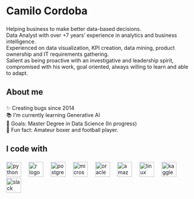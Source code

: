 <h1 align="left">Camilo Cordoba</h1>

###

<p align="left">Helping business to make better data-based decisions. <br>Data Analyst with over +7 years’ experience in analytics and business intelligence. <br>Experienced on data visualization, KPI creation, data mining, product ownership and IT requirements gathering.<br>Salient as being proactive with an investigative and leadership spirit, compromised with his work, goal oriented, always willing to learn and able to adapt.</p>

###

<h2 align="left">About me</h2>

###

<p align="left">✨ Creating bugs since 2014<br>📚 I'm currently learning Generative AI<br>🎯 Goals: Master Degree in Data Science (In progress)<br>🎲 Fun fact: Amateur boxer and football player.</p>

###

<h2 align="left">I code with</h2>

###

<div align="left">
  <img src="https://cdn.simpleicons.org/python/3776AB" height="40" alt="python logo"  />
  <img width="12" />
  <img src="https://img.shields.io/badge/R-276DC3?logo=r&logoColor=white&style=for-the-badge" height="40" alt="r logo"  />
  <img width="12" />
  <img src="https://cdn.jsdelivr.net/gh/devicons/devicon/icons/postgresql/postgresql-original.svg" height="40" alt="postgresql logo"  />
  <img width="12" />
  <img src="https://cdn.simpleicons.org/microsoftsqlserver/CC2927" height="40" alt="microsoftsqlserver logo"  />
  <img width="12" />
  <img src="https://img.shields.io/badge/Oracle-F80000?logo=oracle&logoColor=white&style=for-the-badge" height="40" alt="oracle logo"  />
  <img width="12" />
  <img src="https://skillicons.dev/icons?i=aws" height="40" alt="amazonwebservices logo"  />
  <img width="12" />
  <img src="https://img.shields.io/badge/Linux-FCC624?logo=linux&logoColor=black&style=for-the-badge" height="40" alt="linux logo"  />
  <img width="12" />
  <img src="https://img.shields.io/badge/Kaggle-20BEFF?logo=kaggle&logoColor=black&style=for-the-badge" height="40" alt="kaggle logo"  />
  <img width="12" />
  <img src="https://img.shields.io/badge/Slack-4A154B?logo=slack&logoColor=white&style=for-the-badge" height="40" alt="slack logo"  />
</div>

###
